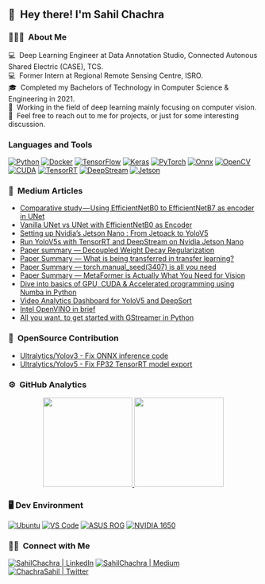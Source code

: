 ## 👋 &nbsp;Hey there! I'm Sahil Chachra

### 👨🏻‍💻 &nbsp;About Me

💻 &nbsp;Deep Learning Engineer at Data Annotation Studio, Connected Autonous Shared Electric (CASE), TCS.\
💻 &nbsp;Former Intern at Regional Remote Sensing Centre, ISRO.\
🎓 &nbsp;Completed my Bachelors of Technology in Computer Science & Engineering in 2021.\
🌱 &nbsp;Working in the field of deep learning mainly focusing on computer vision.\
💬 &nbsp;Feel free to reach out to me for projects, or just for some interesting discussion.

<!--<img alt="Night Coding" src="https://github.com/SahilChachra/SahilChachra/blob/master/assets/Night-Coding.gif" align="right"/>-->

### Languages and Tools
[<img alt="Python" src="https://img.shields.io/badge/Python-FFD43B?style=for-the-badge&logo=python&logoColor=darkgreen" />]()
[<img alt="Docker" src="https://img.shields.io/badge/Docker-0db7ed?style=for-the-badge&logo=docker&logoColor=white" />]()
[<img alt="TensorFlow" src="https://img.shields.io/badge/TensorFlow-FF6F00?style=for-the-badge&logo=TensorFlow&logoColor=white" />]()
[<img alt="Keras" src="https://img.shields.io/badge/Keras-D00000?style=for-the-badge&logo=Keras&logoColor=white" />]()
[<img alt="PyTorch" src="https://img.shields.io/badge/PyTorch-EE4C2C?style=for-the-badge&logo=pytorch&logoColor=white" />]()
[<img alt="Onnx" src="https://img.shields.io/badge/ONNX-005CED?style=for-the-badge&logo=onnx&logoColor=white" />]()
[<img alt="OpenCV" src="https://img.shields.io/badge/OpenCV-27338e?style=for-the-badge&logo=OpenCV&logoColor=white" />]()
[<img alt="CUDA" src="https://img.shields.io/badge/CUDA-76B900?style=for-the-badge&logo=nvidia&logoColor=white" />]()
[<img alt="TensorRT" src="https://img.shields.io/badge/TensorRT-76B900?style=for-the-badge&logo=nvidia&logoColor=white" />]()
[<img alt="DeepStream" src="https://img.shields.io/badge/DeepStream-76B900?style=for-the-badge&logo=nvidia&logoColor=white" />]()
[<img alt="Jetson" src="https://img.shields.io/badge/Jetson-76B900?style=for-the-badge&logo=nvidia&logoColor=white" />]()

### 📕 &nbsp;Medium Articles
<ul>
  <li><a href="https://sahilchachra.medium.com/comparative-study-using-efficientnetb0-to-efficientnetb7-as-encoder-in-unet-a73ec6aeffe8">Comparative study — Using EfficientNetB0 to EfficientNetB7 as encoder in UNet</a></li>
  <li><a href="https://sahilchachra.medium.com/vanilla-unet-vs-unet-with-efficientnetb0-as-encoder-55495edd2ceb">Vanilla UNet vs UNet with EfficientNetB0 as Encoder</a></li>
   <li><a href="https://sahilchachra.medium.com/setting-up-nvidias-jetson-nano-from-jetpack-to-yolov5-60a004bf48bc">Setting up Nvidia’s Jetson Nano : From Jetpack to YoloV5</a></li>
  <li><a href="https://sahilchachra.medium.com/run-yolov5s-with-tensorrt-and-deepstream-on-nvidia-jetson-nano-8c888a2f0eae">Run YoloV5s with TensorRT and DeepStream on Nvidia Jetson Nano
</a></li>
   <li><a href="https://sahilchachra.medium.com/paper-summary-decoupled-weight-decay-regularization-1583cbc855bd">Paper summary — Decoupled Weight Decay Regularization</a></li>
   <li><a href="https://sahilchachra.medium.com/paper-summary-what-is-being-transferred-in-transfer-learning-250dc7a9d127">Paper Summary — What is being transferred in transfer learning?</a></li>
  <li><a href="https://sahilchachra.medium.com/paper-summary-torch-manual-seed-3407-is-all-you-need-9ef0f7aa7d78">Paper Summary — torch.manual_seed(3407) is all you need</a></li>
  <li><a href="https://sahilchachra.medium.com/paper-summary-metaformer-is-actually-what-you-need-for-vision-b6f172482604">Paper Summary — MetaFormer is Actually What You Need for Vision</a></li>
   <li><a href="https://sahilchachra.medium.com/dive-into-basics-of-gpu-cuda-accelerated-programming-using-numba-in-python-a0be21aa00b7">Dive into basics of GPU, CUDA & Accelerated programming using Numba in Python</a></li>
  <li><a href="https://sahilchachra.medium.com/video-analytics-dashboard-for-yolov5-and-deepsort-c5994461cb44">Video Analytics Dashboard for YoloV5 and DeepSort</a></li>
  <li><a href="https://sahilchachra.medium.com/intel-openvino-in-brief-14a6905f5593">Intel OpenVINO in brief</a></li>
  <li><a href="https://sahilchachra.medium.com/all-you-want-to-get-started-with-gstreamer-in-python-2276d9ed548e">All you want, to get started with GStreamer in Python
</a></li>
</ul>

### :rocket: &nbsp;OpenSource Contribution
<ul>
   <li><a href="https://github.com/ultralytics/yolov3/pull/1928">Ultralytics/Yolov3 - Fix ONNX inference code</a></li>
   <li><a href="https://github.com/ultralytics/yolov5/pull/8046">Ultralytics/Yolov5 - Fix FP32 TensorRT model export</a></li>
</ul>

### ⚙️ &nbsp;GitHub Analytics

<p align="center">
<a href="https://github.com/SahilChachra">
  <img height="180em" src="https://github-readme-stats-eight-theta.vercel.app/api?username=SahilChachra&show_icons=true&theme=react&include_all_commits=true&count_private=true"/>
  <img height="180em" src="https://github-readme-stats-eight-theta.vercel.app/api/top-langs/?username=SahilChachra&layout=compact&langs_count=8&theme=react"/>
</a>
</p>

### 🖥️ Dev Environment
[<img alt="Ubuntu" src="https://img.shields.io/badge/Ubuntu-E95420?&style=for-the-badge&logo=ubuntu&logoColor=white" />]()
[<img alt="VS Code" src="https://img.shields.io/badge/Visual_Studio_Code-0078D4?style=for-the-badge&logo=visual%20studio%20code&logoColor=white" />]()
[<img alt="ASUS ROG" src="https://img.shields.io/badge/ROG-G531GT-eeeeee?style=for-the-badge&logo=asus&logoColor=white" />]()
[<img alt="NVIDIA 1650" src="https://img.shields.io/badge/NVIDIA-1650-76B900?style=for-the-badge&logo=nvidia&logoColor=white" />]()

### 🤝🏻 &nbsp;Connect with Me

<p align="center">

[<img alt="SahilChachra | LinkedIn" src="https://img.shields.io/badge/LinkedIn-0077B5?style=for-the-badge&logo=linkedin&logoColor=white" />](https://www.linkedin.com/in/sahil-chachra/)
[<img alt="SahilChachra | Medium" src="https://img.shields.io/badge/Medium-000000?style=for-the-badge&logo=medium&logoColor=white" />](https://sahilchachra.medium.com/)
[<img alt="ChachraSahil | Twitter" src="https://img.shields.io/badge/Twitter-1DA1F2?style=for-the-badge&logo=twitter&logoColor=white" />](https://twitter.com/ChachraSahil)
  
</p>
